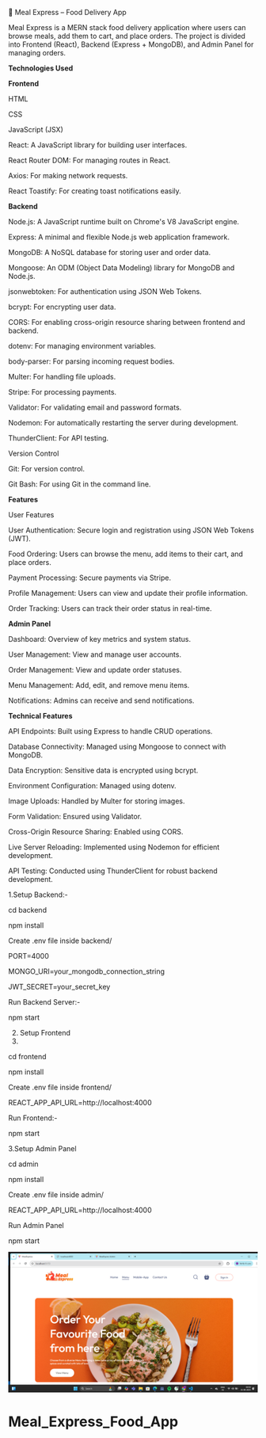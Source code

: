 🍴 Meal Express – Food Delivery App

Meal Express is a MERN stack food delivery application where users can browse meals, add them to cart, and place orders. The project is divided into Frontend (React), Backend (Express + MongoDB), and Admin Panel for managing orders.

**Technologies Used**


**Frontend**

HTML


CSS


JavaScript (JSX)


React: A JavaScript library for building user interfaces.


React Router DOM: For managing routes in React.


Axios: For making network requests.


React Toastify: For creating toast notifications easily.


**Backend**



Node.js: A JavaScript runtime built on Chrome's V8 JavaScript engine.


Express: A minimal and flexible Node.js web application framework.


MongoDB: A NoSQL database for storing user and order data.


Mongoose: An ODM (Object Data Modeling) library for MongoDB and Node.js.


jsonwebtoken: For authentication using JSON Web Tokens.


bcrypt: For encrypting user data.


CORS: For enabling cross-origin resource sharing between frontend and backend.


dotenv: For managing environment variables.


body-parser: For parsing incoming request bodies.


Multer: For handling file uploads.


Stripe: For processing payments.


Validator: For validating email and password formats.


Nodemon: For automatically restarting the server during development.


ThunderClient: For API testing.


Version Control


Git: For version control.


Git Bash: For using Git in the command line.


**Features**


User Features


User Authentication: Secure login and registration using JSON Web Tokens (JWT).


Food Ordering: Users can browse the menu, add items to their cart, and place orders.


Payment Processing: Secure payments via Stripe.


Profile Management: Users can view and update their profile information.


Order Tracking: Users can track their order status in real-time.


**Admin Panel**


Dashboard: Overview of key metrics and system status.


User Management: View and manage user accounts.


Order Management: View and update order statuses.


Menu Management: Add, edit, and remove menu items.


Notifications: Admins can receive and send notifications.


**Technical Features**


API Endpoints: Built using Express to handle CRUD operations.


Database Connectivity: Managed using Mongoose to connect with MongoDB.


Data Encryption: Sensitive data is encrypted using bcrypt.


Environment Configuration: Managed using dotenv.


Image Uploads: Handled by Multer for storing images.


Form Validation: Ensured using Validator.


Cross-Origin Resource Sharing: Enabled using CORS.


Live Server Reloading: Implemented using Nodemon for efficient development.


API Testing: Conducted using ThunderClient for robust backend development.

1.Setup Backend:-

cd backend

npm install

Create .env file inside backend/

PORT=4000

MONGO_URI=your_mongodb_connection_string

JWT_SECRET=your_secret_key

Run Backend Server:-

npm start

2. Setup Frontend
3. 
cd frontend

npm install

Create .env file inside frontend/

REACT_APP_API_URL=http://localhost:4000

Run Frontend:-

npm start

3.Setup Admin Panel

cd admin

npm install

Create .env file inside admin/

REACT_APP_API_URL=http://localhost:4000

Run Admin Panel

npm start



![image](https://github.com/Prabh7170/Meal_Express_Food_App/blob/06d221a4c5c39e91dede70d7e079b1171861bf10/Screenshot%20(166).png)

# Meal_Express_Food_App
